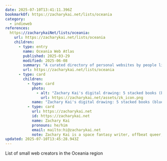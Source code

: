 ```yaml
---
date: 2025-07-10T13:41:11.396Z
bookmarkOf: https://zacharykai.net/lists/oceania
category: 
  - indieweb
references:
  https://zacharykaiNet/lists/oceania:
    url: https://zacharykai.net/lists/oceania
    children:
      - type: entry
        name: Oceania Web Atlas
        published: 2025-03-29
        modified: 2025-06-08
        summary: "A curated directory of personal websites by people living in or from Oceania: Australia, Aotearoa/New Zealand, Papua New Guinea, Fiji, and other Pacific Islands."
        url: https://zacharykai.net/lists/oceania
      - type: card
        children:
          - type: card
            photo:
              - alt: "Zachary Kai's digital drawing: 5 stacked books (blue/teal/green/purple, black spine designs), green plant behind top book, purple heart on either side."
                url: https://zacharykai.net/assets/zk_icon.png
            name: "Zachary Kai's digital drawing: 5 stacked books (blue/teal/green/purple, black spine designs), green plant behind top book, purple heart on either side."
          - type: card
            url: https://zacharykai.net
            id: https://zacharykai.net
            name: Zachary Kai
            pronouns: he/him
            email: mailto:hi@zacharykai.net
            note: Zachary Kai is a space fantasy writer, offbeat queer, traveler, zinester, and avowed generalist. The internet is his livelihood and lifeline.
updated: 2025-07-10T13:45:28.943Z
---
```


List of small web creators in the Oceania region
